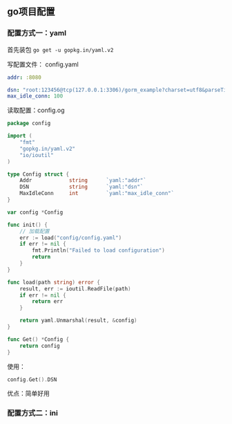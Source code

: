 ## go项目配置

### 配置方式一：yaml

首先装包 `go get -u gopkg.in/yaml.v2`
 
写配置文件： config.yaml
```yaml
addr: :8080

dsn: "root:123456@tcp(127.0.0.1:3306)/gorm_example?charset=utf8&parseTime=True&loc=Local"
max_idle_conn: 100
```

读取配置：config.og
```go
package config

import (
	"fmt"
	"gopkg.in/yaml.v2"
	"io/ioutil"
)

type Config struct {
	Addr 			string		`yaml:"addr"`
	DSN				string		`yaml:"dsn"`
	MaxIdleConn		int			`yaml:"max_idle_conn"`
}

var config *Config

func init() {
	// 加载配置
	err := load("config/config.yaml")
	if err != nil {
		fmt.Println("Failed to load configuration")
		return
	}
}

func load(path string) error {
	result, err := ioutil.ReadFile(path)
	if err != nil {
		return err
	}

	return yaml.Unmarshal(result, &config)
}

func Get() *Config {
	return config
}
```

使用：             
```go
config.Get().DSN
```

优点：简单好用


### 配置方式二：ini

